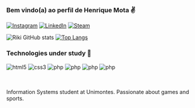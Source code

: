 
### Bem vindo(a) ao perfil de Henrique Mota ✌️

[![Instagram](https://img.shields.io/badge/Instagram-E4405F?style=for-the-badge&logo=instagram&logoColor=white)](https://www.instagram.com/riki.mota/)
[![LinkedIn](https://img.shields.io/badge/LinkedIn-0077B5?style=for-the-badge&logo=linkedin&logoColor=white)](https://www.linkedin.com/in/henrique-mota-64065b250/)
[![Steam](https://img.shields.io/badge/Steam-000000?style=for-the-badge&logo=steam&logoColor=white)](https://steamcommunity.com/id/rikimota/)

![Riki GitHub stats](https://github-readme-stats.vercel.app/api?username=rikimota&show_icons=true&theme=radical) [![Top Langs](https://github-readme-stats.vercel.app/api/top-langs/?username=anuraghazra&layout=compact)](https://github.com/anuraghazra/github-readme-stats)

### Technologies under study 📖

<div style="display: inline_block">
    <img align="center" alt="html5" src="https://img.shields.io/badge/HTML5-E34F26?style=for-the-badge&logo=html5&logoColor=white">
    <img align="center" alt="css3" src="https://img.shields.io/badge/CSS3-1572B6?style=for-the-badge&logo=css3&logoColor=white">
    <img align="center" alt="php" src="https://img.shields.io/badge/PHP-777BB4?style=for-the-badge&logo=php&logoColor=white">
    <img align="center" alt="php" src="https://img.shields.io/badge/Wordpress-21759B?style=for-the-badge&logo=wordpress&logoColor=white">
    <img align="center" alt="php" src="https://img.shields.io/badge/MySQL-005C84?style=for-the-badge&logo=mysql&logoColor=white">
    <img align="center" alt="php" src="https://img.shields.io/badge/MariaDB-003545?style=for-the-badge&logo=mariadb&logoColor=white">
</div>
<br><br>
<p>Information Systems student at Unimontes. Passionate about games and sports.</p>
